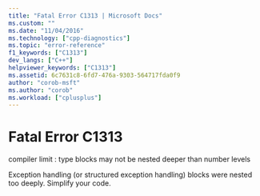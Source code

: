 ```yaml
---
title: "Fatal Error C1313 | Microsoft Docs"
ms.custom: ""
ms.date: "11/04/2016"
ms.technology: ["cpp-diagnostics"]
ms.topic: "error-reference"
f1_keywords: ["C1313"]
dev_langs: ["C++"]
helpviewer_keywords: ["C1313"]
ms.assetid: 6c7631c8-6fd7-476a-9303-564717fda0f9
author: "corob-msft"
ms.author: "corob"
ms.workload: ["cplusplus"]
---
```

# Fatal Error C1313
compiler limit : type blocks may not be nested deeper than number levels  
  
 Exception handling (or structured exception handling) blocks were nested too deeply.  Simplify your code.